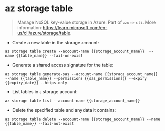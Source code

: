# az storage table

> Manage NoSQL key-value storage in Azure.
> Part of `azure-cli`.
> More information: <https://learn.microsoft.com/en-us/cli/azure/storage/table>.

- Create a new table in the storage account:

`az storage table create --account-name {{storage_account_name}}  --name {{table_name}} --fail-on-exist`

- Generate a shared access signature for the table:

`az storage table generate-sas --account-name {{storage_account_name}} --name {{table_name}} --permissions {{sas_permissions}} --expiry {{expiry_date}} --https-only`

- List tables in a storage account:

`az storage table list --account-name {{storage_account_name}}`

- Delete the specified table and any data it contains:

`az storage table delete --account-name {{storage_account_name}} --name {{table_name}} --fail-not-exist`
